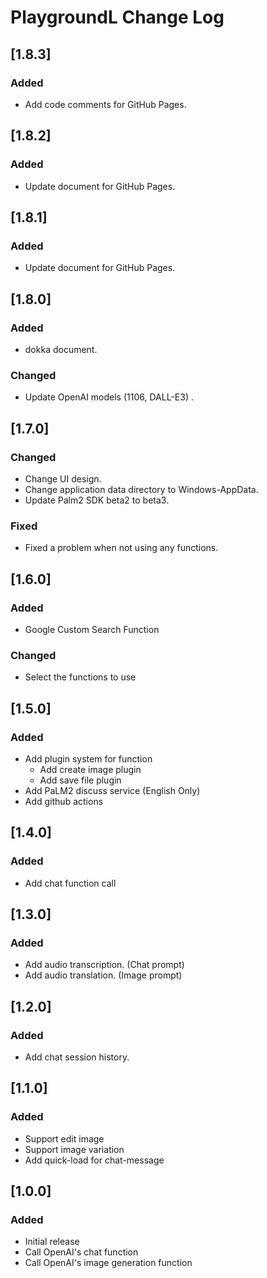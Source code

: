 PlaygroundL Change Log
===
## [1.8.3]
### Added
- Add code comments for GitHub Pages.

## [1.8.2]
### Added
- Update document for GitHub Pages.

## [1.8.1]
### Added
- Update document for GitHub Pages.

## [1.8.0]
### Added
- dokka document.
### Changed
- Update OpenAI models (1106, DALL-E3) .

## [1.7.0]
### Changed
- Change UI design.
- Change application data directory to Windows-AppData.
- Update Palm2 SDK beta2 to beta3.
### Fixed
- Fixed a problem when not using any functions.

## [1.6.0]
### Added
- Google Custom Search Function
### Changed
- Select the functions to use

## [1.5.0]
### Added
- Add plugin system for function
  - Add create image plugin
  - Add save file plugin
- Add PaLM2 discuss service (English Only)
- Add github actions

## [1.4.0]
### Added
- Add chat function call

## [1.3.0]
### Added
- Add audio transcription. (Chat prompt)
- Add audio translation. (Image prompt)

## [1.2.0]
### Added
- Add chat session history.

## [1.1.0]
### Added
- Support edit image
- Support image variation
- Add quick-load for chat-message

## [1.0.0]
### Added
- Initial release
- Call OpenAI's chat function
- Call OpenAI's image generation function
